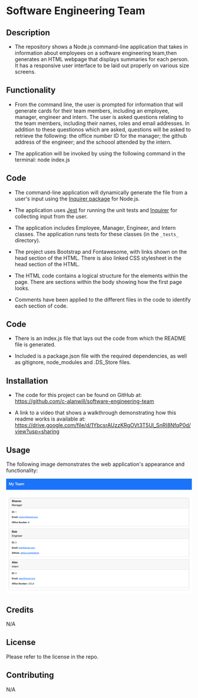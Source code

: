 # Software Engineering Team

## Description

* The repository shows a Node.js command-line application that takes in information about employees on a software engineering team,then generates an HTML webpage that displays summaries for each person.  It has a responsive user interface to be laid out properly on various size screens.

## Functionality

* From the command line, the user is prompted for information that will generate cards for their team members, including an employee, manager, engineer and intern.  The user is asked questions relating to the team members, including their names, roles and email addresses.  In addition to these questionos which are asked, questions will be asked to retrieve the following: the office number ID for the manager; the github address of the engineer; and the schoool attended by the intern. 

* The application will be invoked by using the following command in the terminal: node index.js

## Code

* The command-line application will dynamically generate the file from a user's input using the [Inquirer package](https://www.npmjs.com/package/inquirer/v/8.2.4) for Node.js.  

* The application uses [Jest](https://www.npmjs.com/package/jest) for running the unit tests and [Inquirer](https://www.npmjs.com/package/inquirer/v/8.2.4) for collecting input from the user. 

* The application includes Employee, Manager, Engineer, and Intern classes. The application runs tests for these classes (in the `_tests_` directory).

* The project uses Bootstrap and Fontawesome, with links shown on the head section of the HTML.  There is also linked CSS stylesheet in the head section of the HTML. 

* The HTML code contains a logical structure for the elements within the page.  There are sections within the body showing how the first page looks.

* Comments have been applied to the different files in the code to identify each section of code. 

## Code

* There is an index.js file that lays out the code from which the README file is generated.  

* Included is a package.json file with the required dependencies, as well as gitignore, node_modules and .DS_Store files.

## Installation

* The code for this project can be found on GitHub at: https://github.com/c-alanwill/software-engineering-team

* A link to a video that shows a walkthrough demonstrating how this readme works is available at: https://drive.google.com/file/d/1YbcsrAUzzKRgOVt3T5Ul_SnRI8NfqP0d/view?usp=sharing

## Usage

The following image demonstrates the web application's appearance and functionality:

![My Team](./Assets/my-team.png)

## Credits

N/A

## License

Please refer to the license in the repo.

## Contributing

N/A